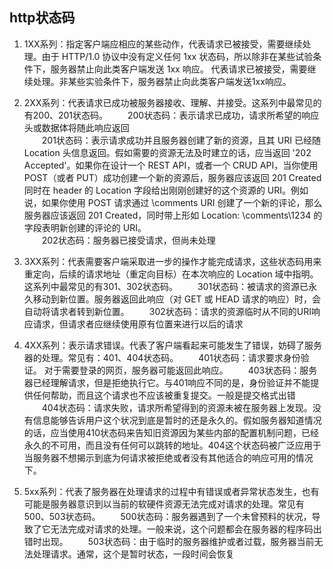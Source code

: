 ## http状态码
1. 1XX系列：指定客户端应相应的某些动作，代表请求已被接受，需要继续处理。由于 HTTP/1.0 协议中没有定义任何 1xx 状态码，所以除非在某些试验条件下，服务器禁止向此类客户端发送 1xx 响应。
代表请求已被接受，需要继续处理。非某些实验条件下，服务器禁止向此类客户端发送1xx响应。

2. 2XX系列：代表请求已成功被服务器接收、理解、并接受。这系列中最常见的有200、201状态码。
　　200状态码：表示请求已成功，请求所希望的响应头或数据体将随此响应返回  
　　201状态码：表示请求成功并且服务器创建了新的资源，且其 URI 已经随Location   头信息返回。假如需要的资源无法及时建立的话，应当返回 '202 Accepted'。如果你在设计一个 REST API，或者一个 CRUD API，当你使用 POST（或者 PUT）成功创建一个新的资源后，服务器应该返回 201 Created 同时在 header 的 Location 字段给出刚刚创建好的这个资源的 URI。例如说，如果你使用 POST 请求通过 \comments URI 创建了一个新的评论，那么服务器应该返回 201 Created，同时带上形如 Location: \comments\1234 的字段表明新创建的评论的 URI。  
　　202状态码：服务器已接受请求，但尚未处理  

3. 3XX系列：代表需要客户端采取进一步的操作才能完成请求，这些状态码用来重定向，后续的请求地址（重定向目标）在本次响应的 Location 域中指明。这系列中最常见的有301、302状态码。
　　301状态码：被请求的资源已永久移动到新位置。服务器返回此响应（对 GET 或 HEAD 请求的响应）时，会自动将请求者转到新位置。
　　302状态码：请求的资源临时从不同的URI响应请求，但请求者应继续使用原有位置来进行以后的请求

4. 4XX系列：表示请求错误。代表了客户端看起来可能发生了错误，妨碍了服务器的处理。常见有：401、404状态码。
　　401状态码：请求要求身份验证。 对于需要登录的网页，服务器可能返回此响应。
　　403状态码：服务器已经理解请求，但是拒绝执行它。与401响应不同的是，身份验证并不能提供任何帮助，而且这个请求也不应该被重复提交。一般是提交格式出错
　　404状态码：请求失败，请求所希望得到的资源未被在服务器上发现。没有信息能够告诉用户这个状况到底是暂时的还是永久的。假如服务器知道情况的话，应当使用410状态码来告知旧资源因为某些内部的配置机制问题，已经永久的不可用，而且没有任何可以跳转的地址。404这个状态码被广泛应用于当服务器不想揭示到底为何请求被拒绝或者没有其他适合的响应可用的情况下。

5. 5xx系列：代表了服务器在处理请求的过程中有错误或者异常状态发生，也有可能是服务器意识到以当前的软硬件资源无法完成对请求的处理。常见有500、503状态码。
　　500状态码：服务器遇到了一个未曾预料的状况，导致了它无法完成对请求的处理。一般来说，这个问题都会在服务器的程序码出错时出现。
　　503状态码：由于临时的服务器维护或者过载，服务器当前无法处理请求。通常，这个是暂时状态，一段时间会恢复

### 